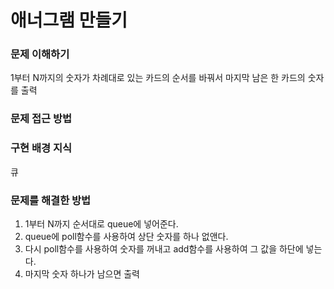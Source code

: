 # 애너그램 만들기

### 문제 이해하기
1부터 N까지의 숫자가 차례대로 있는 카드의 순서를 바꿔서 마지막 남은 한 카드의 숫자를 출력

### 문제 접근 방법

### 구현 배경 지식
큐

### 문제를 해결한 방법
1. 1부터 N까지 순서대로 queue에 넣어준다.
2. queue에 poll함수를 사용하여 상단 숫자를 하나 없앤다.
3. 다시 poll함수를 사용하여 숫자를 꺼내고 add함수를 사용하여 그 값을 하단에 넣는다.
4. 마지막 숫자 하나가 남으면 출력